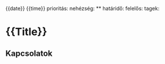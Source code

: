 {{date}} {{time}}
prioritás: 
nehézség: **
határidő:
felelős:
tagek: 

# {{Title}}


## Kapcsolatok

